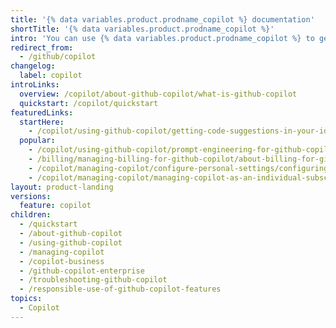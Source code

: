 ```yaml
---
title: '{% data variables.product.prodname_copilot %} documentation'
shortTitle: '{% data variables.product.prodname_copilot %}'
intro: 'You can use {% data variables.product.prodname_copilot %} to get autocomplete-style suggestions from an AI pair programmer as you code.'
redirect_from:
  - /github/copilot
changelog:
  label: copilot
introLinks:
  overview: /copilot/about-github-copilot/what-is-github-copilot
  quickstart: /copilot/quickstart
featuredLinks:
  startHere:
    - /copilot/using-github-copilot/getting-code-suggestions-in-your-ide-with-github-copilot
  popular:
    - /copilot/using-github-copilot/prompt-engineering-for-github-copilot
    - /billing/managing-billing-for-github-copilot/about-billing-for-github-copilot
    - /copilot/managing-copilot/configure-personal-settings/configuring-github-copilot-in-your-environment
    - /copilot/managing-copilot/managing-copilot-as-an-individual-subscriber/managing-copilot-policies-as-an-individual-subscriber
layout: product-landing
versions:
  feature: copilot
children:
  - /quickstart
  - /about-github-copilot
  - /using-github-copilot
  - /managing-copilot
  - /copilot-business
  - /github-copilot-enterprise
  - /troubleshooting-github-copilot
  - /responsible-use-of-github-copilot-features
topics:
  - Copilot
---
```

